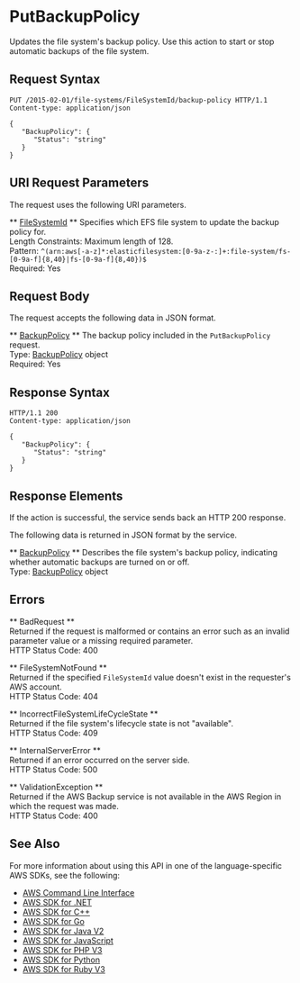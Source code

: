 # PutBackupPolicy<a name="API_PutBackupPolicy"></a>

Updates the file system's backup policy\. Use this action to start or stop automatic backups of the file system\. 

## Request Syntax<a name="API_PutBackupPolicy_RequestSyntax"></a>

```
PUT /2015-02-01/file-systems/FileSystemId/backup-policy HTTP/1.1
Content-type: application/json

{
   "BackupPolicy": { 
      "Status": "string"
   }
}
```

## URI Request Parameters<a name="API_PutBackupPolicy_RequestParameters"></a>

The request uses the following URI parameters\.

 ** [FileSystemId](#API_PutBackupPolicy_RequestSyntax) **   <a name="efs-PutBackupPolicy-request-FileSystemId"></a>
Specifies which EFS file system to update the backup policy for\.  
Length Constraints: Maximum length of 128\.  
Pattern: `^(arn:aws[-a-z]*:elasticfilesystem:[0-9a-z-:]+:file-system/fs-[0-9a-f]{8,40}|fs-[0-9a-f]{8,40})$`   
Required: Yes

## Request Body<a name="API_PutBackupPolicy_RequestBody"></a>

The request accepts the following data in JSON format\.

 ** [BackupPolicy](#API_PutBackupPolicy_RequestSyntax) **   <a name="efs-PutBackupPolicy-request-BackupPolicy"></a>
The backup policy included in the `PutBackupPolicy` request\.  
Type: [BackupPolicy](API_BackupPolicy.md) object  
Required: Yes

## Response Syntax<a name="API_PutBackupPolicy_ResponseSyntax"></a>

```
HTTP/1.1 200
Content-type: application/json

{
   "BackupPolicy": { 
      "Status": "string"
   }
}
```

## Response Elements<a name="API_PutBackupPolicy_ResponseElements"></a>

If the action is successful, the service sends back an HTTP 200 response\.

The following data is returned in JSON format by the service\.

 ** [BackupPolicy](#API_PutBackupPolicy_ResponseSyntax) **   <a name="efs-PutBackupPolicy-response-BackupPolicy"></a>
Describes the file system's backup policy, indicating whether automatic backups are turned on or off\.  
Type: [BackupPolicy](API_BackupPolicy.md) object

## Errors<a name="API_PutBackupPolicy_Errors"></a>

 ** BadRequest **   
Returned if the request is malformed or contains an error such as an invalid parameter value or a missing required parameter\.  
HTTP Status Code: 400

 ** FileSystemNotFound **   
Returned if the specified `FileSystemId` value doesn't exist in the requester's AWS account\.  
HTTP Status Code: 404

 ** IncorrectFileSystemLifeCycleState **   
Returned if the file system's lifecycle state is not "available"\.  
HTTP Status Code: 409

 ** InternalServerError **   
Returned if an error occurred on the server side\.  
HTTP Status Code: 500

 ** ValidationException **   
Returned if the AWS Backup service is not available in the AWS Region in which the request was made\.  
HTTP Status Code: 400

## See Also<a name="API_PutBackupPolicy_SeeAlso"></a>

For more information about using this API in one of the language\-specific AWS SDKs, see the following:
+  [AWS Command Line Interface](https://docs.aws.amazon.com/goto/aws-cli/elasticfilesystem-2015-02-01/PutBackupPolicy) 
+  [AWS SDK for \.NET](https://docs.aws.amazon.com/goto/DotNetSDKV3/elasticfilesystem-2015-02-01/PutBackupPolicy) 
+  [AWS SDK for C\+\+](https://docs.aws.amazon.com/goto/SdkForCpp/elasticfilesystem-2015-02-01/PutBackupPolicy) 
+  [AWS SDK for Go](https://docs.aws.amazon.com/goto/SdkForGoV1/elasticfilesystem-2015-02-01/PutBackupPolicy) 
+  [AWS SDK for Java V2](https://docs.aws.amazon.com/goto/SdkForJavaV2/elasticfilesystem-2015-02-01/PutBackupPolicy) 
+  [AWS SDK for JavaScript](https://docs.aws.amazon.com/goto/AWSJavaScriptSDK/elasticfilesystem-2015-02-01/PutBackupPolicy) 
+  [AWS SDK for PHP V3](https://docs.aws.amazon.com/goto/SdkForPHPV3/elasticfilesystem-2015-02-01/PutBackupPolicy) 
+  [AWS SDK for Python](https://docs.aws.amazon.com/goto/boto3/elasticfilesystem-2015-02-01/PutBackupPolicy) 
+  [AWS SDK for Ruby V3](https://docs.aws.amazon.com/goto/SdkForRubyV3/elasticfilesystem-2015-02-01/PutBackupPolicy) 